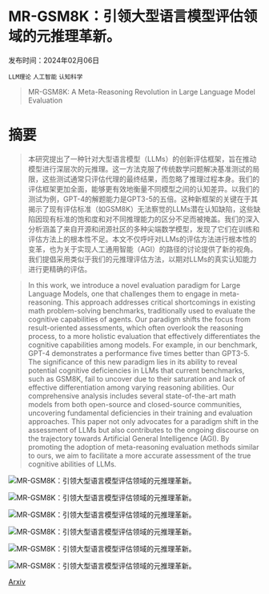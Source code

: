 # MR-GSM8K：引领大型语言模型评估领域的元推理革新。

发布时间：2024年02月06日

`LLM理论` `人工智能` `认知科学`

> MR-GSM8K: A Meta-Reasoning Revolution in Large Language Model Evaluation

# 摘要

> 本研究提出了一种针对大型语言模型（LLMs）的创新评估框架，旨在推动模型进行深层次的元推理。这一方法克服了传统数学问题解决基准测试的局限，这些测试通常只评估代理的最终结果，而忽略了推理过程本身。我们的评估框架更加全面，能够更有效地衡量不同模型之间的认知差异。以我们的测试为例，GPT-4的解题能力是GPT3-5的五倍。这种新框架的关键在于其揭示了现有评估标准（如GSM8K）无法察觉的LLMs潜在认知缺陷，这些缺陷因现有标准的饱和度和对不同推理能力的区分不足而被掩盖。我们的深入分析涵盖了来自开源和闭源社区的多种尖端数学模型，发现了它们在训练和评估方法上的根本性不足。本文不仅呼吁对LLMs的评估方法进行根本性的变革，也为关于实现人工通用智能（AGI）的路径的讨论提供了新的视角。我们提倡采用类似于我们的元推理评估方法，以期对LLMs的真实认知能力进行更精确的评估。

> In this work, we introduce a novel evaluation paradigm for Large Language Models, one that challenges them to engage in meta-reasoning. This approach addresses critical shortcomings in existing math problem-solving benchmarks, traditionally used to evaluate the cognitive capabilities of agents. Our paradigm shifts the focus from result-oriented assessments, which often overlook the reasoning process, to a more holistic evaluation that effectively differentiates the cognitive capabilities among models. For example, in our benchmark, GPT-4 demonstrates a performance five times better than GPT3-5. The significance of this new paradigm lies in its ability to reveal potential cognitive deficiencies in LLMs that current benchmarks, such as GSM8K, fail to uncover due to their saturation and lack of effective differentiation among varying reasoning abilities. Our comprehensive analysis includes several state-of-the-art math models from both open-source and closed-source communities, uncovering fundamental deficiencies in their training and evaluation approaches. This paper not only advocates for a paradigm shift in the assessment of LLMs but also contributes to the ongoing discourse on the trajectory towards Artificial General Intelligence (AGI). By promoting the adoption of meta-reasoning evaluation methods similar to ours, we aim to facilitate a more accurate assessment of the true cognitive abilities of LLMs.

![MR-GSM8K：引领大型语言模型评估领域的元推理革新。](../../..//opt/data/Projects/HuggingArxiv/paper_images/2312.17080/x1.png)

![MR-GSM8K：引领大型语言模型评估领域的元推理革新。](../../..//opt/data/Projects/HuggingArxiv/paper_images/2312.17080/reasoning_paths2.png)

![MR-GSM8K：引领大型语言模型评估领域的元推理革新。](../../..//opt/data/Projects/HuggingArxiv/paper_images/2312.17080/x2.png)

![MR-GSM8K：引领大型语言模型评估领域的元推理革新。](../../..//opt/data/Projects/HuggingArxiv/paper_images/2312.17080/x3.png)

![MR-GSM8K：引领大型语言模型评估领域的元推理革新。](../../..//opt/data/Projects/HuggingArxiv/paper_images/2312.17080/x4.png)

![MR-GSM8K：引领大型语言模型评估领域的元推理革新。](../../..//opt/data/Projects/HuggingArxiv/paper_images/2312.17080/x5.png)

[Arxiv](https://arxiv.org/abs/2312.17080)